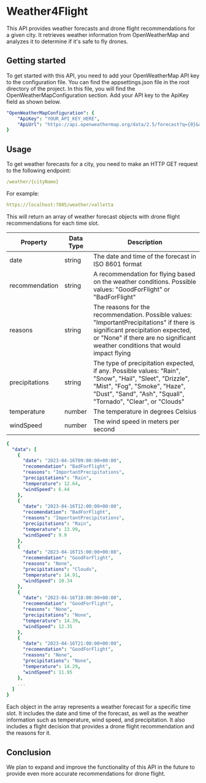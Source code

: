 # Weather4Flight

This API provides weather forecasts and drone flight recommendations for a given city. It retrieves weather information from OpenWeatherMap and analyzes it to determine if it's safe to fly drones.

## Getting started

To get started with this API, you need to add your OpenWeatherMap API key to the configuration file. You can find the appsettings.json file in the root directory of the project. In this file, you will find the OpenWeatherMapConfiguration section. Add your API key to the ApiKey field as shown below.

```yaml
"OpenWeatherMapConfiguration": {
    "ApiKey": "YOUR_API_KEY_HERE",
    "ApiUrl": "https://api.openweathermap.org/data/2.5/forecast?q={0}&appid={1}&units=metric"
}
```

## Usage

To get weather forecasts for a city, you need to make an HTTP GET request to the following endpoint:

```yaml
/weather/{cityName}
```

For example:

```yaml
https://localhost:7085/weather/valletta
```

This will return an array of weather forecast objects with drone flight recommendations for each time slot.


| Property | Data Type | Description |
| --- | --- | --- |
| date | string | The date and time of the forecast in ISO 8601 format |
| recommendation | string | A recommendation for flying based on the weather conditions. Possible values: "GoodForFlight" or "BadForFlight" |
| reasons | string | The reasons for the recommendation. Possible values: "ImportantPrecipitations" if there is significant precipitation expected, or "None" if there are no significant weather conditions that would impact flying |
| precipitations | string | The type of precipitation expected, if any. Possible values: "Rain", "Snow", "Hail", "Sleet", "Drizzle", "Mist", "Fog", "Smoke", "Haze", "Dust", "Sand", "Ash", "Squall", "Tornado", "Clear", or "Clouds" |
| temperature | number | The temperature in degrees Celsius |
| windSpeed | number | The wind speed in meters per second |


```yaml
{
  "data": [
    {
      "date": "2023-04-16T09:00:00+00:00",
      "recomendation": "BadForFlight",
      "reasons": "ImportantPrecipitations",
      "precipitations": "Rain",
      "temperature": 12.64,
      "windSpeed": 6.44
    },
    {
      "date": "2023-04-16T12:00:00+00:00",
      "recomendation": "BadForFlight",
      "reasons": "ImportantPrecipitations",
      "precipitations": "Rain",
      "temperature": 13.99,
      "windSpeed": 9.9
    },
    {
      "date": "2023-04-16T15:00:00+00:00",
      "recomendation": "GoodForFlight",
      "reasons": "None",
      "precipitations": "Clouds",
      "temperature": 14.91,
      "windSpeed": 10.34
    },
    {
      "date": "2023-04-16T18:00:00+00:00",
      "recomendation": "GoodForFlight",
      "reasons": "None",
      "precipitations": "None",
      "temperature": 14.39,
      "windSpeed": 12.35
    },
    {
      "date": "2023-04-16T21:00:00+00:00",
      "recomendation": "GoodForFlight",
      "reasons": "None",
      "precipitations": "None",
      "temperature": 14.29,
      "windSpeed": 11.95
    },
    ...
  ]
}
```

Each object in the array represents a weather forecast for a specific time slot. It includes the date and time of the forecast, as well as the weather information such as temperature, wind speed, and precipitation. It also includes a flight decision that provides a drone flight recommendation and the reasons for it.

## Conclusion

We plan to expand and improve the functionality of this API in the future to provide even more accurate recommendations for drone flight.